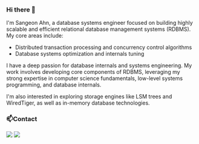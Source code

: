 ### Hi there 👋
I'm Sangeon Ahn, a database systems engineer focused on building highly scalable and efficient relational database management systems (RDBMS). My core areas include:
- Distributed transaction processing and concurrency control algorithms
- Database systems optimization and internals tuning

I have a deep passion for database internals and systems engineering. My work involves developing core components of RDBMS, leveraging my strong expertise in computer science fundamentals, low-level systems programming, and database internals.

I'm also interested in exploring storage engines like LSM trees and WiredTiger, as well as in-memory database technologies.
<!--
💪Skills
                  

🌱 Studying
     

🔨Tools
   
[![Solved.ac Profile](http://mazassumnida.wtf/api/v2/generate_badge?boj=mouseondesk)](https://solved.ac/mouseondesk/)
-->
### :mailbox:Contact
<a href="mailto:stdleaf@gmail.com" target="_blank"><img src="https://img.shields.io/badge/Gmail-EA4335?style=flat-square&logoGmail&logoColor=white" ></a>
<a href="https://dev-forward.tistory.com/" target="_blank"><img src="https://img.shields.io/badge/Blog-FA4335?style=flat-square&blogger&logoColor=white" ></a>
<!--
**sangeon-ahn/sangeon-ahn** is a ✨ _special_ ✨ repository because its `README.md` (this file) appears on your GitHub profile.

Here are some ideas to get you started:

- 🔭 I’m currently working on ...
- 🌱 I’m currently learning ...
- 👯 I’m looking to collaborate on ...
- 🤔 I’m looking for help with ...
- 💬 Ask me about ...
- 📫 How to reach me: ...
- 😄 Pronouns: ...
- ⚡ Fun fact: ...
-->
